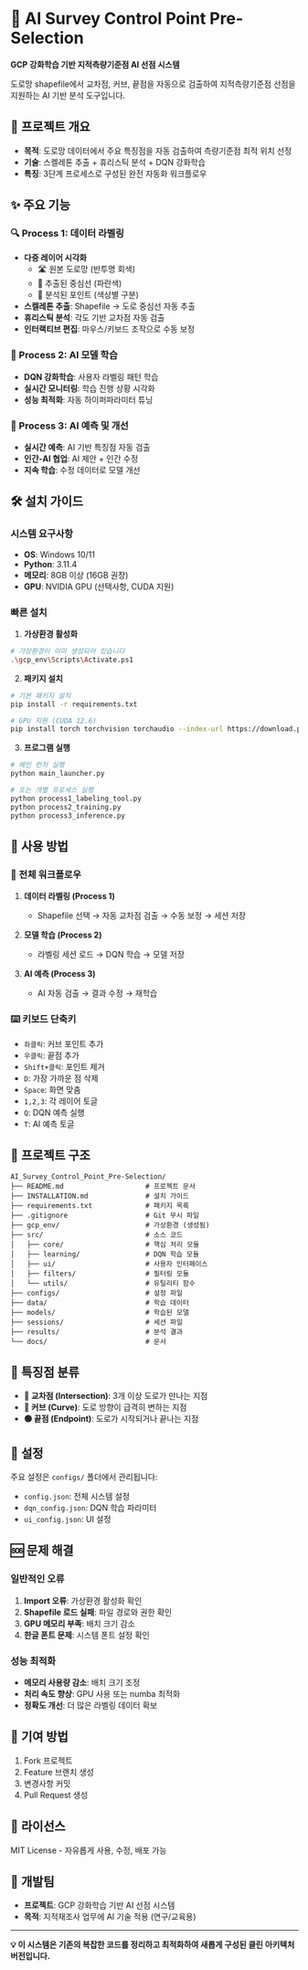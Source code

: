# 🎯 AI Survey Control Point Pre-Selection

**GCP 강화학습 기반 지적측량기준점 AI 선점 시스템**

도로망 shapefile에서 교차점, 커브, 끝점을 자동으로 검출하여 지적측량기준점 선점을 지원하는 AI 기반 분석 도구입니다.

## 📌 프로젝트 개요

- **목적**: 도로망 데이터에서 주요 특징점을 자동 검출하여 측량기준점 최적 위치 선정
- **기술**: 스켈레톤 추출 + 휴리스틱 분석 + DQN 강화학습
- **특징**: 3단계 프로세스로 구성된 완전 자동화 워크플로우

## ✨ 주요 기능

### 🔍 Process 1: 데이터 라벨링
- **다중 레이어 시각화**
  - 🛣️ 원본 도로망 (반투명 회색)
  - 🔵 추출된 중심선 (파란색)
  - 🔴 분석된 포인트 (색상별 구분)
- **스켈레톤 추출**: Shapefile → 도로 중심선 자동 추출
- **휴리스틱 분석**: 각도 기반 교차점 자동 검출
- **인터랙티브 편집**: 마우스/키보드 조작으로 수동 보정

### 🧠 Process 2: AI 모델 학습
- **DQN 강화학습**: 사용자 라벨링 패턴 학습
- **실시간 모니터링**: 학습 진행 상황 시각화
- **성능 최적화**: 자동 하이퍼파라미터 튜닝

### 🚀 Process 3: AI 예측 및 개선
- **실시간 예측**: AI 기반 특징점 자동 검출
- **인간-AI 협업**: AI 제안 + 인간 수정
- **지속 학습**: 수정 데이터로 모델 개선

## 🛠️ 설치 가이드

### 시스템 요구사항
- **OS**: Windows 10/11
- **Python**: 3.11.4
- **메모리**: 8GB 이상 (16GB 권장)
- **GPU**: NVIDIA GPU (선택사항, CUDA 지원)

### 빠른 설치

1. **가상환경 활성화**
```bash
# 가상환경이 이미 생성되어 있습니다
.\gcp_env\Scripts\Activate.ps1
```

2. **패키지 설치**
```bash
# 기본 패키지 설치
pip install -r requirements.txt

# GPU 지원 (CUDA 12.6)
pip install torch torchvision torchaudio --index-url https://download.pytorch.org/whl/cu126
```

3. **프로그램 실행**
```bash
# 메인 런처 실행
python main_launcher.py

# 또는 개별 프로세스 실행
python process1_labeling_tool.py
python process2_training.py
python process3_inference.py
```

## 📖 사용 방법

### 🔄 전체 워크플로우

1. **데이터 라벨링 (Process 1)**
   - Shapefile 선택 → 자동 교차점 검출 → 수동 보정 → 세션 저장

2. **모델 학습 (Process 2)**
   - 라벨링 세션 로드 → DQN 학습 → 모델 저장

3. **AI 예측 (Process 3)**
   - AI 자동 검출 → 결과 수정 → 재학습

### ⌨️ 키보드 단축키

- `좌클릭`: 커브 포인트 추가
- `우클릭`: 끝점 추가
- `Shift+클릭`: 포인트 제거
- `D`: 가장 가까운 점 삭제
- `Space`: 화면 맞춤
- `1,2,3`: 각 레이어 토글
- `Q`: DQN 예측 실행
- `T`: AI 예측 토글

## 📁 프로젝트 구조

```
AI_Survey_Control_Point_Pre-Selection/
├── README.md                    # 프로젝트 문서
├── INSTALLATION.md              # 설치 가이드
├── requirements.txt             # 패키지 목록
├── .gitignore                   # Git 무시 파일
├── gcp_env/                     # 가상환경 (생성됨)
├── src/                         # 소스 코드
│   ├── core/                    # 핵심 처리 모듈
│   ├── learning/                # DQN 학습 모듈
│   ├── ui/                      # 사용자 인터페이스
│   ├── filters/                 # 필터링 모듈
│   └── utils/                   # 유틸리티 함수
├── configs/                     # 설정 파일
├── data/                        # 학습 데이터
├── models/                      # 학습된 모델
├── sessions/                    # 세션 파일
├── results/                     # 분석 결과
└── docs/                        # 문서
```

## 🎯 특징점 분류

- **🔴 교차점 (Intersection)**: 3개 이상 도로가 만나는 지점
- **🔵 커브 (Curve)**: 도로 방향이 급격히 변하는 지점
- **🟢 끝점 (Endpoint)**: 도로가 시작되거나 끝나는 지점

## 🔧 설정

주요 설정은 `configs/` 폴더에서 관리됩니다:
- `config.json`: 전체 시스템 설정
- `dqn_config.json`: DQN 학습 파라미터
- `ui_config.json`: UI 설정

## 🆘 문제 해결

### 일반적인 오류

1. **Import 오류**: 가상환경 활성화 확인
2. **Shapefile 로드 실패**: 파일 경로와 권한 확인
3. **GPU 메모리 부족**: 배치 크기 감소
4. **한글 폰트 문제**: 시스템 폰트 설정 확인

### 성능 최적화

- **메모리 사용량 감소**: 배치 크기 조정
- **처리 속도 향상**: GPU 사용 또는 numba 최적화
- **정확도 개선**: 더 많은 라벨링 데이터 확보

## 🤝 기여 방법

1. Fork 프로젝트
2. Feature 브랜치 생성
3. 변경사항 커밋
4. Pull Request 생성

## 📄 라이선스

MIT License - 자유롭게 사용, 수정, 배포 가능

## 👥 개발팀

- **프로젝트**: GCP 강화학습 기반 AI 선점 시스템
- **목적**: 지적재조사 업무에 AI 기술 적용 (연구/교육용)

---

**💡 이 시스템은 기존의 복잡한 코드를 정리하고 최적화하여 새롭게 구성된 클린 아키텍처 버전입니다.**